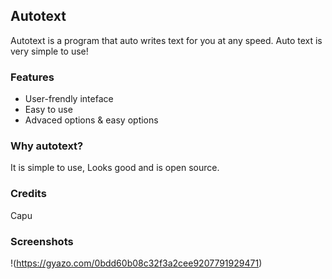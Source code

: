 ## Autotext
Autotext is a program that auto writes text for you at any speed. Auto text is very simple to use!

### Features
* User-frendly inteface
* Easy to use
* Advaced options & easy options

### Why autotext?
It is simple to use, Looks good and is open source.

### Credits
Capu

### Screenshots
!(https://gyazo.com/0bdd60b08c32f3a2cee9207791929471)





